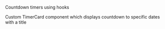 Countdown timers using hooks

Custom TimerCard component which displays countdown to specific dates with a title
